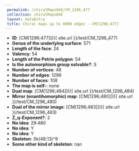 ```yaml
--- 
 permalink: /chiralMaps6kE/CM_1296_477 
 collection: chiralMaps6kE
 layout: dataEntry
 title: Chiral maps up to 6000 edges - CM[1296;477]
---
```


- **ID**: [CM[1296;477]]({{ site.url }}/test/CM_1296_477)
- **Genus of the underlying surface**: 571
- **Length of the face**: 24
- **Valency**: 54
- **Length of the Petrie polygon**: 54
- **Is the automorphism group solvable?**: S
- **Number of vertices**: 48
- **Number of edges**: 1296
- **Number of faces**: 108
- **The map is self-**: none
- **Dual map**: [CM[1296;484]]({{ site.url }}/test/CM_1296_484)
- **Mirror (enantihomorphic) map**: [CM[1296;480]]({{ site.url }}/test/CM_1296_480)
- **Dual of the mirror image**: [CM[1296;483]]({{ site.url }}/test/CM_1296_483)
- **Z_q-Exponent?**: 2
- **No idea**:  29:480
- **No idea**: Y
- **No idea**: Y
- **Skeleton**: Sk(48;13)^9
- **Some other kind of skeleton**: nan
